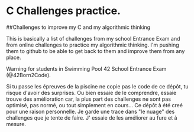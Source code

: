 # C Challenges practice.
##Challenges to improve my C and my algorithmic thinking

This is basically a list of challenges from my school Entrance Exam and from online challenges to practice my algorithmic thinking.
I'm pushing them to github to be able to get back to them and improve them from any place.

Warning for students in Swimming Pool 42 School Entrance Exam (@42Born2Code).

Si tu passe les épreuves de la piscine ne copie pas le code de ce dépôt, tu risque d'avoir des surprises. Ou bien essaie de le comprendre, essaie trouve des amélioration car, la plus part des challenges ne sont pas optimisé, pas normé, ou tout simplement en cours...
Ce dépôt à été creé pour une raison personnelle. Je garde une trace dans "le nuage" des challenges que je tente de faire. J' essaie de les améliorer au fure et à mesure.
